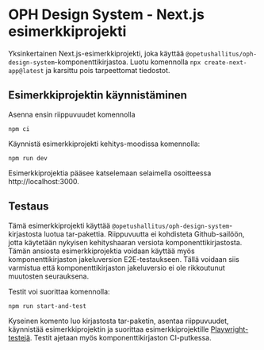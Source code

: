 # OPH Design System - Next.js esimerkkiprojekti

Yksinkertainen Next.js-esimerkkiprojekti, joka käyttää `@opetushallitus/oph-design-system`-komponenttikirjastoa.
Luotu komennolla `npx create-next-app@latest` ja karsittu pois tarpeettomat tiedostot.

## Esimerkkiprojektin käynnistäminen

Asenna ensin riippuvuudet komennolla

```
npm ci
```

Käynnistä esimerkkiprojekti kehitys-moodissa komennolla:

```
npm run dev
```

Esimerkkiprojektia pääsee katselemaan selaimella osoitteessa http://localhost:3000.

## Testaus

Tämä esimerkkiprojekti käyttää `@opetushallitus/oph-design-system`-kirjastosta luotua tar-pakettia.
Riippuvuutta ei kohdisteta Github-sailöön, jotta käytetään nykyisen kehityshaaran versiota komponenttikirjastosta.
Tämän ansiosta esimerkkiprojektia voidaan käyttää myös komponenttikirjaston jakeluversion E2E-testaukseen. Tällä voidaan siis varmistua että komponenttikirjaston jakeluversio ei ole rikkoutunut muutosten seurauksena.

Testit voi suorittaa komennolla:

```
npm run start-and-test
```

Kyseinen komento luo kirjastosta tar-paketin, asentaa riippuvuudet, käynnistää esimerkkiprojektin ja suorittaa esimerkkiprojektille [Playwright-testejä](./playwright/example.spec.ts).
Testit ajetaan myös komponenttikirjaston CI-putkessa.
